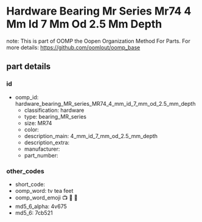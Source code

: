 # Hardware Bearing Mr Series Mr74 4 Mm Id 7 Mm Od 2.5 Mm Depth  

note: This is part of OOMP the Oopen Organization Method For Parts. For more details: https://github.com/oomlout/oomp_base

##  part details





### id
* oomp_id: hardware_bearing_MR_series_MR74_4_mm_id_7_mm_od_2.5_mm_depth
  * classification: hardware
  * type: bearing_MR_series
  * size: MR74
  * color: 
  * description_main: 4_mm_id_7_mm_od_2.5_mm_depth
  * description_extra: 
  * manufacturer: 
  * part_number: 

### other_codes
* short_code: 
* oomp_word: tv tea feet
* oomp_word_emoji :tv: :tea: :feet:
* md5_6_alpha: 4v675
* md5_6: 7cb521